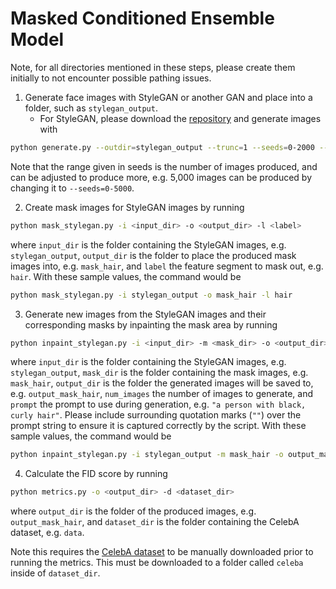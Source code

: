 # Masked Conditioned Ensemble Model
Note, for all directories mentioned in these steps, please create them initially to not encounter possible pathing issues.

1. Generate face images with StyleGAN or another GAN and place into a folder, such as `stylegan_output`.
    - For StyleGAN, please download the [repository](https://github.com/NVlabs/stylegan2-ada-pytorch) and generate images with
```bash
python generate.py --outdir=stylegan_output --trunc=1 --seeds=0-2000 --network=https://nvlabs-fi-cdn.nvidia.com/stylegan2-ada-pytorch/pretrained/ffhq.pkl
```
Note that the range given in seeds is the number of images produced, and can be adjusted to produce more, e.g. 5,000 images can be produced by changing it to `--seeds=0-5000`.

2. Create mask images for StyleGAN images by running
```bash
python mask_stylegan.py -i <input_dir> -o <output_dir> -l <label>
```
where `input_dir` is the folder containing the StyleGAN images, e.g. `stylegan_output`, `output_dir` is the folder to place the produced mask images into, e.g. `mask_hair`, and `label` the feature segment to mask out, e.g. `hair`.
With these sample values, the command would be
```bash
python mask_stylegan.py -i stylegan_output -o mask_hair -l hair
```
3. Generate new images from the StyleGAN images and their corresponding masks by inpainting the mask area by running
```bash
python inpaint_stylegan.py -i <input_dir> -m <mask_dir> -o <output_dir> -n <num_images> -p <prompt>
```
where `input_dir` is the folder containing the StyleGAN images, e.g. `stylegan_output`, `mask_dir` is the folder containing the mask images, e.g. `mask_hair`, `output_dir` is the folder the generated images will be saved to, e.g. `output_mask_hair`, `num_images` the number of images to generate, and `prompt` the prompt to use during generation, e.g. `"a person with black, curly hair"`. Please include surrounding quotation marks (`""`) over the prompt string to ensure it is captured correctly by the script. With these sample values, the command would be
```bash
python inpaint_stylegan.py -i stylegan_output -m mask_hair -o output_mask_hair -n 500 -p "a person with black, curly hair"
```

4. Calculate the FID score by running
```bash
python metrics.py -o <output_dir> -d <dataset_dir>
```
where `output_dir` is the folder of the produced images, e.g. `output_mask_hair`, and `dataset_dir` is the folder containing the CelebA dataset, e.g. `data`.

Note this requires the [CelebA dataset](https://mmlab.ie.cuhk.edu.hk/projects/CelebA.html) to be manually downloaded prior to running the metrics. This must be downloaded to a folder called `celeba` inside of `dataset_dir`.